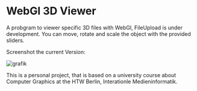 # WebGl 3D Viewer

A probgram to viewer specific 3D files with WebGl, FileUpload is under development.
You can move, rotate and scale the object with the provided sliders.

Screenshot the current Version:

![grafik](https://user-images.githubusercontent.com/68195151/142773957-05a6e536-2d09-42f2-ae0f-724cae535235.png)

This is a personal project, that is based on a university course about Computer Graphics at the HTW Berlin, Interationle Medieninformatik.

